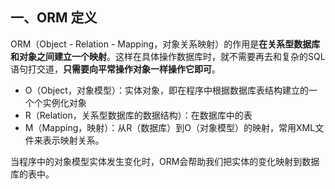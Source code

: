 ## 一、ORM 定义

ORM（Object - Relation - Mapping，对象关系映射）的作用是**在关系型数据库和对象之间建立一个映射**。这样在具体操作数据库时，就不需要再去和复杂的SQL语句打交道，**只需要向平常操作对象一样操作它即可**。

- O（Object，对象模型）：实体对象，即在程序中根据数据库表结构建立的一个个实例化对象
- R（Relation，关系型数据库的数据结构）：在数据库中的表
- M（Mapping，映射）：从R（数据库）到O（对象模型）的映射，常用XML文件来表示映射关系。



当程序中的对象模型实体发生变化时，ORM会帮助我们把实体的变化映射到数据库的表中。